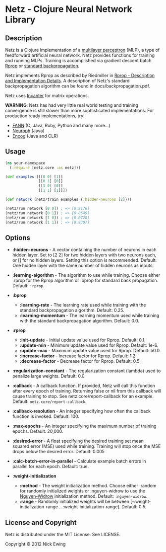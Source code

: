 Netz - Clojure Neural Network Library
=====================================

Description
-----------

Netz is a Clojure implementation of a [multilayer
perceptron](http://en.wikipedia.org/wiki/Multilayer_perceptron) (MLP), a type of
feedforward artificial neural network.  Netz provides functions for training and
running MLPs.  Training is accomplished via gradient descent batch
[Rprop](http://en.wikipedia.org/wiki/Rprop) or
[standard backpropagation](http://en.wikipedia.org/wiki/Backpropagation).

Netz implements Rprop as described by Riedmiller in
[Rprop - Description and Implementation
Details](http://citeseerx.ist.psu.edu/viewdoc/summary?doi=10.1.1.21.3428).  A
description of Netz's standard backpropagation algorithm can be found in
docs/backpropagation.pdf.

Netz uses [Incanter](http://incanter.org/) for matrix operations.

**WARNING**: Netz has had very little real world testing and training
convergence is still slower than more sophisticated implementations.  For
production ready implementations, try:

* [FANN](http://leenissen.dk/fann/wp/) (C, Java, Ruby, Python and many more...)
* [Neuroph](http://neuroph.sourceforge.net/) (Java)
* [Encog](http://www.heatonresearch.com/encog) (Java and CLR)

Usage
-----

```clojure
(ns your-namespace
  (:require [netz.core :as netz]))

(def examples [[[0 0] [1]]
               [[0 1] [0]]
               [[1 0] [0]]
               [[1 1] [1]]])

(def network (netz/train examples {:hidden-neurons [2]}))

(netz/run network [0 0]) ; => [0.9176]
(netz/run network [0 1]) ; => [0.0549]
(netz/run network [1 0]) ; => [0.0728]
(netz/run network [1 1]) ; => [0.9307]
```

Options
-------

* **:hidden-neurons** - A vector containing the number of neurons in each hidden
layer.  Set to [2 2] for two hidden layers with two neurons each, or [] for no
hidden layers.  Setting this option is recommended.  Default: One hidden layer
with the same number of hidden neurons as inputs.

* **:learning-algorithm** - The algorithm to use while training.  Choose either
:rprop for the Rprop algorithm or :bprop for standard back propagation.
Default: `:rprop`.

* **:bprop**
  * **:learning-rate** - The learning rate used while training with the standard
  backpropagation algorithm.  Default: 0.25.
  * **:learning-momentum** - The learning momentum used while training with the
  standard backpropagation algorithm.  Default: 0.0.

* **:rprop**
  * **:init-update** - Initial update value used for Rprop.  Default: 0.1.
  * **:update-min** - Minimum update value used for Rprop.  Default: 1e-6.
  * **:update-max** - Maximum update value used for Rprop.  Default: 50.0.
  * **:increase-factor** - Increase factor for Rprop.  Default: 1.2.
  * **:decrease-factor** - Decrease factor for Rprop.  Default: 0.5.

* **:regularization-constant** - The regularization constant (lambda) used to
penalize large weights.  Default: 0.0.

* **:callback** - A callback function.  If provided, Netz will call this function
after every epoch of training.  Returning false or nil from this callback will
cause training to stop.  See netz.core/report-callback for an example. Default:
`netz.core/report-callback`.

* **:callback-resolution** - An integer specifying how often the callback function is
invoked.  Default: 100.

* **:max-epochs** - An integer specifying the maximum number of training epochs.
Default: 20,000.

* **:desired-error** - A float specifying the desired training set mean squared
error (MSE) used while training.  Training will stop once the MSE drops below
the desired error.  Default: 0.005

* **:calc-batch-error-in-parallel** - Calculate example batch errors in parallel for
each epoch.  Default: true.

* **:weight-initialization**
  * **:method** - The weight initialization method.  Choose
  either :random for randomly initialized weights or :nguyen-widrow to use the
  [Nguyen-Widrow](http://www.stanford.edu/class/ee373b/nninitialization.pdf)
  initialization method.  Default: `:nguyen-widrow`.
  * **:range** - Randomly initialized weights will be between
  [-:weight-initialization-range .. :weight-initialization-range].  Default: 0.5.

License and Copyright
---------------------

Netz is distributed under the MIT License.  See LICENSE.

Copyright © 2012 Nick Ewing
